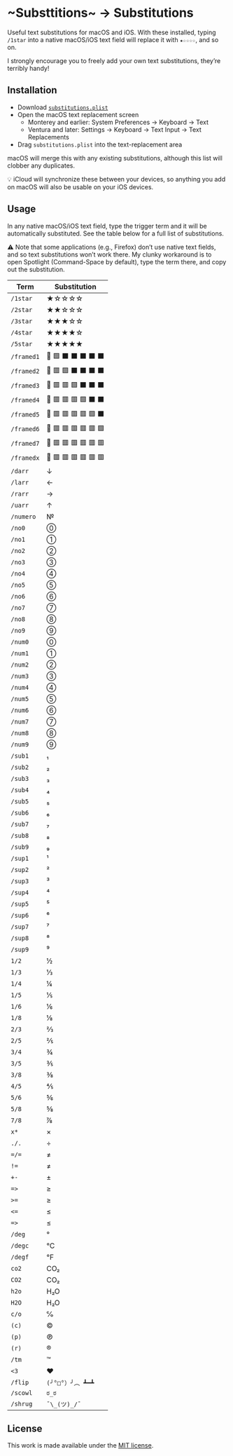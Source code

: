 # ~Substtitions~ → Substitutions

Useful text substitutions for macOS and iOS. With these installed, typing `/1star` into a native macOS/iOS text field will replace it with `★☆☆☆☆`, and so on.

I strongly encourage you to freely add your own text substitutions, they’re terribly handy!

## Installation

- Download [`substitutions.plist`](./substitutions.plist)
- Open the macOS text replacement screen
  - Monterey and earlier: System Preferences → Keyboard → Text
  - Ventura and later: Settings → Keyboard → Text Input → Text Replacements
- Drag `substitutions.plist` into the text-replacement area

macOS will merge this with any existing substitutions, although this list will clobber any duplicates.

💡 iCloud will synchronize these between your devices, so anything you add on macOS will also be usable on your iOS devices.

## Usage

In any native macOS/iOS text field, type the trigger term and it will be automatically substituted. See the table below for a full list of substitutions.

⚠️ Note that some applications (e.g., Firefox) don’t use native text fields, and so text substitutions won’t work there. My clunky workaround is to open Spotlight (Command-Space by default), type the term there, and copy out the substitution.

Term | Substitution
---- | -------------
`/1star` | ★☆☆☆☆
`/2star` | ★★☆☆☆
`/3star` | ★★★☆☆
`/4star` | ★★★★☆
`/5star` | ★★★★★
`/framed1` | 🎥 🟩 ⬛️ ⬛️ ⬛️ ⬛️ ⬛️
`/framed2` | 🎥 🟥 🟩 ⬛️ ⬛️ ⬛️ ⬛️
`/framed3` | 🎥 🟥 🟥 🟩 ⬛️ ⬛️ ⬛️
`/framed4` | 🎥 🟥 🟥 🟥 🟩 ⬛️ ⬛️
`/framed5` | 🎥 🟥 🟥 🟥 🟥 🟩 ⬛️
`/framed6` | 🎥 🟥 🟥 🟥 🟥 🟥 🟩
`/framed7` | 🎥 🟥 🟥 🟥 🟥 🟥 🟥
`/framedx` | 🎥 🟥 🟥 🟥 🟥 🟥 🟥
`/darr` | ↓
`/larr` | ←
`/rarr` | →
`/uarr` | ↑
`/numero` | №
`/no0` | ⓪
`/no1` | ①
`/no2` | ②
`/no3` | ③
`/no4` | ④
`/no5` | ⑤
`/no6` | ⑥
`/no7` | ⑦
`/no8` | ⑧
`/no9` | ⑨
`/num0` | ⓪
`/num1` | ①
`/num2` | ②
`/num3` | ③
`/num4` | ④
`/num5` | ⑤
`/num6` | ⑥
`/num7` | ⑦
`/num8` | ⑧
`/num9` | ⑨
`/sub1` | ₁
`/sub2` | ₂
`/sub3` | ₃
`/sub4` | ₄
`/sub5` | ₅
`/sub6` | ₆
`/sub7` | ₇
`/sub8` | ₈
`/sub9` | ₉
`/sup1` | ¹
`/sup2` | ²
`/sup3` | ³
`/sup4` | ⁴
`/sup5` | ⁵
`/sup6` | ⁶
`/sup7` | ⁷
`/sup8` | ⁸
`/sup9` | ⁹
`1/2` | ½
`1/3` | ⅓
`1/4` | ¼
`1/5` | ⅕
`1/6` | ⅙
`1/8` | ⅛
`2/3` | ⅔
`2/5` | ⅖
`3/4` | ¾
`3/5` | ⅗
`3/8` | ⅜
`4/5` | ⅘
`5/6` | ⅚
`5/8` | ⅝
`7/8` | ⅞
`x*` | ×
`./.` | ÷
`=/=` | ≠
`!=` | ≠
`+-` | ±
`=>` | ≥
`>=` | ≥
`<=` | ≤
`=>` | ≤
`/deg` | °
`/degc` | ℃
`/degf` | ℉
`co2` | CO₂
`CO2` | CO₂
`h2o` | H₂O
`H2O` | H₂O
`c/o` | ℅
`(c)` | ©
`(p)` | ℗
`(r)` | ®
`/tm` | ™
`<3` | ❤️
`/flip` | `(╯°□°）╯︵ ┻━┻`
`/scowl` | `ಠ_ಠ`
`/shrug` | `¯\_(ツ)_/¯`

## License

This work is made available under the [MIT license](./LICENSE).
